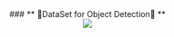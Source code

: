  <div align="center">
 ### ** 🎯DataSet for Object Detection🎯 ** 
 </div>

<div align="center">
<img align="center" src="https://user-images.githubusercontent.com/87802556/200938962-6a0f4260-92a5-47d3-b771-9d44ad00c3d1.gif" />
  </div>
  

 
